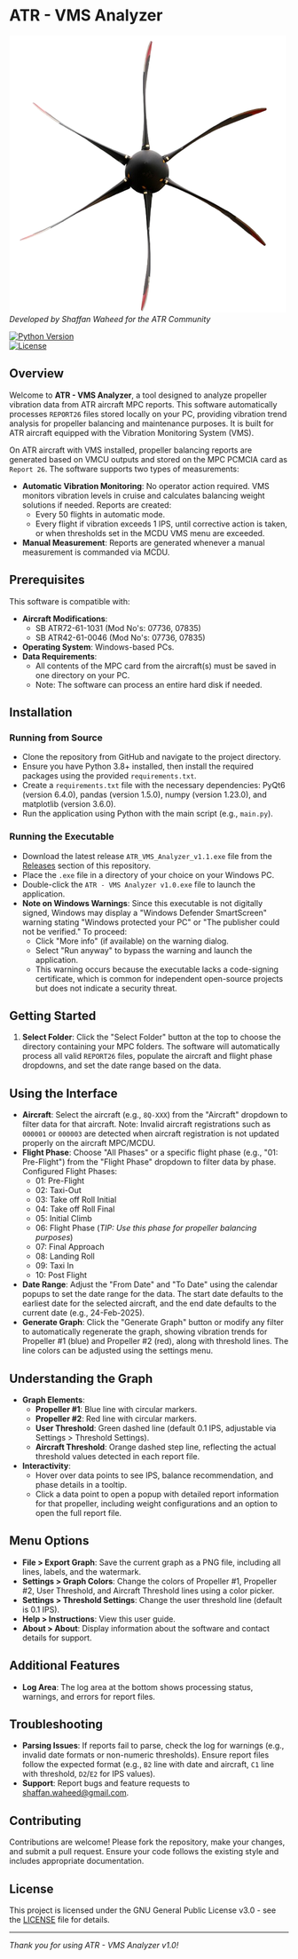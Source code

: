 # ATR - VMS Analyzer

![ATR - VMS Analyzer Splash Screen](atr_propeller.png)  
*Developed by Shaffan Waheed for the ATR Community*

[![Python Version](https://img.shields.io/badge/python-3.8+-blue.svg)](https://www.python.org/downloads/)  
[![License](https://img.shields.io/badge/license-GPL--3.0-green.svg)](LICENSE)

## Overview

Welcome to **ATR - VMS Analyzer**, a tool designed to analyze propeller vibration data from ATR aircraft MPC reports. This software automatically processes `REPORT26` files stored locally on your PC, providing vibration trend analysis for propeller balancing and maintenance purposes. It is built for ATR aircraft equipped with the Vibration Monitoring System (VMS).

On ATR aircraft with VMS installed, propeller balancing reports are generated based on VMCU outputs and stored on the MPC PCMCIA card as `Report 26`. The software supports two types of measurements:

- **Automatic Vibration Monitoring**: No operator action required. VMS monitors vibration levels in cruise and calculates balancing weight solutions if needed. Reports are created:
  - Every 50 flights in automatic mode.
  - Every flight if vibration exceeds 1 IPS, until corrective action is taken, or when thresholds set in the MCDU VMS menu are exceeded.
- **Manual Measurement**: Reports are generated whenever a manual measurement is commanded via MCDU.

## Prerequisites

This software is compatible with:

- **Aircraft Modifications**:
  - SB ATR72-61-1031 (Mod No's: 07736, 07835)
  - SB ATR42-61-0046 (Mod No's: 07736, 07835)
- **Operating System**: Windows-based PCs.
- **Data Requirements**:
  - All contents of the MPC card from the aircraft(s) must be saved in one directory on your PC.
  - Note: The software can process an entire hard disk if needed.

## Installation

### Running from Source
- Clone the repository from GitHub and navigate to the project directory.
- Ensure you have Python 3.8+ installed, then install the required packages using the provided `requirements.txt`.
- Create a `requirements.txt` file with the necessary dependencies: PyQt6 (version 6.4.0), pandas (version 1.5.0), numpy (version 1.23.0), and matplotlib (version 3.6.0).
- Run the application using Python with the main script (e.g., `main.py`).

### Running the Executable
- Download the latest release `ATR_VMS_Analyzer_v1.1.exe` file from the [Releases](https://github.com/shaffan-waheed/atr-vms-analyzer/releases) section of this repository.
- Place the `.exe` file in a directory of your choice on your Windows PC.
- Double-click the `ATR - VMS Analyzer v1.0.exe` file to launch the application.
- **Note on Windows Warnings**: Since this executable is not digitally signed, Windows may display a "Windows Defender SmartScreen" warning stating "Windows protected your PC" or "The publisher could not be verified." To proceed:
  - Click "More info" (if available) on the warning dialog.
  - Select "Run anyway" to bypass the warning and launch the application.
  - This warning occurs because the executable lacks a code-signing certificate, which is common for independent open-source projects but does not indicate a security threat.

## Getting Started

1. **Select Folder**:
   Click the "Select Folder" button at the top to choose the directory containing your MPC folders. The software will automatically process all valid `REPORT26` files, populate the aircraft and flight phase dropdowns, and set the date range based on the data.

## Using the Interface

- **Aircraft**:
  Select the aircraft (e.g., `8Q-XXX`) from the "Aircraft" dropdown to filter data for that aircraft. Note: Invalid aircraft registrations such as `000001` or `000003` are detected when aircraft registration is not updated properly on the aircraft MPC/MCDU.
- **Flight Phase**:
  Choose "All Phases" or a specific flight phase (e.g., "01: Pre-Flight") from the "Flight Phase" dropdown to filter data by phase. Configured Flight Phases:
  - 01: Pre-Flight
  - 02: Taxi-Out
  - 03: Take off Roll Initial
  - 04: Take off Roll Final
  - 05: Initial Climb
  - 06: Flight Phase (*TIP: Use this phase for propeller balancing purposes*)
  - 07: Final Approach
  - 08: Landing Roll
  - 09: Taxi In
  - 10: Post Flight
- **Date Range**:
  Adjust the "From Date" and "To Date" using the calendar popups to set the date range for the data. The start date defaults to the earliest date for the selected aircraft, and the end date defaults to the current date (e.g., 24-Feb-2025).
- **Generate Graph**:
  Click the "Generate Graph" button or modify any filter to automatically regenerate the graph, showing vibration trends for Propeller #1 (blue) and Propeller #2 (red), along with threshold lines. The line colors can be adjusted using the settings menu.

## Understanding the Graph

- **Graph Elements**:
  - **Propeller #1**: Blue line with circular markers.
  - **Propeller #2**: Red line with circular markers.
  - **User Threshold**: Green dashed line (default 0.1 IPS, adjustable via Settings > Threshold Settings).
  - **Aircraft Threshold**: Orange dashed step line, reflecting the actual threshold values detected in each report file.
- **Interactivity**:
  - Hover over data points to see IPS, balance recommendation, and phase details in a tooltip.
  - Click a data point to open a popup with detailed report information for that propeller, including weight configurations and an option to open the full report file.

## Menu Options

- **File > Export Graph**:
  Save the current graph as a PNG file, including all lines, labels, and the watermark.
- **Settings > Graph Colors**:
  Change the colors of Propeller #1, Propeller #2, User Threshold, and Aircraft Threshold lines using a color picker.
- **Settings > Threshold Settings**:
  Change the user threshold line (default is 0.1 IPS).
- **Help > Instructions**:
  View this user guide.
- **About > About**:
  Display information about the software and contact details for support.

## Additional Features

- **Log Area**:
  The log area at the bottom shows processing status, warnings, and errors for report files.

## Troubleshooting

- **Parsing Issues**:
  If reports fail to parse, check the log for warnings (e.g., invalid date formats or non-numeric thresholds). Ensure report files follow the expected format (e.g., `B2` line with date and aircraft, `C1` line with threshold, `D2`/`E2` for IPS values).
- **Support**:
  Report bugs and feature requests to [shaffan.waheed@gmail.com](mailto:shaffan.waheed@gmail.com).

## Contributing

Contributions are welcome! Please fork the repository, make your changes, and submit a pull request. Ensure your code follows the existing style and includes appropriate documentation.

## License

This project is licensed under the GNU General Public License v3.0 - see the [LICENSE](LICENSE) file for details.

---

*Thank you for using ATR - VMS Analyzer v1.0!*
